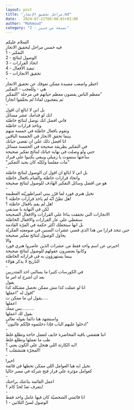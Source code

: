 ```yaml
---
layout: post
title: "مراحل تحقيق الإنجاز.md"
date:   2024-07-21T00:00:01+03:00
author: "Mahmoud"
category: "2 - نصيحة من خبير"
---
```

السلام عليكم\
فيه خمس مراحل لتحقيق الانجاز\
1 - التفكير\
2 - الوصول لنتائج\
3 - اتخاذ القرارات\
4 - تنفيذ الأفعال\
5 - تحقيق الانجازات\
-\
اخطر واصعب مصيدة ممكن تعوقك عن تحقيق الانجاز\
هي - وللعجب - التفكير\
معظم الناس يقضون معظم حياتهم في مرحلة
\"التفكير\"\
ثم يتعجبون لماذا لم يحقّقوا انجازا\
-\
بل اني لا ابالغ ان اقول\
انك لو قدامك عشر مسائل\
فاني افضل انك توصل لنتائج خاطئة\
وتاخذ قرارات خاطئة\
وتقوم بافعال خاطئة في خمسة منهم\
بينما تحقق الانجاز في الخمسة الباقين\
انا افضل ذلك علي ان تقضي حياتك\
في التفكير بطريقة صحيحة في الخمسة مسائل\
حتي ولو وصلت في نهاية حياتك لنتائج تفكير صحيحة\
ساعتها ستموت يا زميلي ويبقي يكتبوا علي قبرك\
\"مات مفلسا ولكنّه كان يجيد التفكير\"\
-\
بل اني لا ابالغ ان اقول ان الوصول لنتائج خاطئة\
واتخاذ قرارات خاطئة والقيام بافعال خاطئة\
هو من افضل وسائل التفكير الهادف للوصول لنتائج
صحيحة\
-\
تخيل هنري فورد لما قرّر يبني امبراطوريّته العظيمة\
هل تظنّ انّه لم ياخذ قرارات خاطئة ؟!\
هل لم يقم بافعال خاطئة ؟!\
لكن في النهاية يا صديقي\
الانجازات التي تحققت بناءا علي القرارات والافعال
الصحيحة\
ستغطي علي عار القرارات والافعال الخاطئة\
بل انها ستجعلك اكثر حكمة في المرّة القادمة\
حين تتخذ قرارا من هذا الذي قضي عشرات السنين في صومعته
الفكريّة\
يحاول الوصول لنتائج تفكير صحيحة\
والا\
اخبرني عن اسم واحد فقط من عشرات الذين عاصروا هنري
فورد\
وكانوا يعتصرون عقولهم للوصول لنتائج صحيحة\
بينما يستهزؤون به في قراراته الخاطئة\
التاريخ لا يذكر هؤلاء\
-\
في الكورسات كثيرا ما يسالني احد المتدربين\
بعد ان اشرح له امر ما\
يقول\
انا لو عملت كذا مش ممكن تحصل مشكلة كذا\
اقول له \"اعملها\"\
يقول لي ما ممكن ت\.....\
اعملها\
بس ممك\...\...\....\
بقول لك اعملها\
واستشهد هنا دائما بقوله تعالي\
\"ادخلوا عليهم الباب فإذا دخلتموه فإنّكم غالبون\"\
-\
انتا هتقضي باقية المحاضرة خايف لتعمل حاجة وتطلع
غلط\
طب ما تعملها وتطلع غلط\
ايه الكارثة اللي هتحل علي الكون يعني ؟!\
المجرّة هتتشقلب ؟!\
-\
اخيرا\
تخيل ايه هيا العوامل اللي ممكن تحطها في قائمة\
كعوامل مؤثرة علي قرار فتح شركة في مصر حاليا\
-\
اعمل القائمة بتاعتك براحتك\
بتعرف تعدّ لحدّ كام ؟!\
-\
انا قائمتي الشخصيّة كان فيها عامل واحد فقط\
1 - الوصول لسنّ الثلاثين
